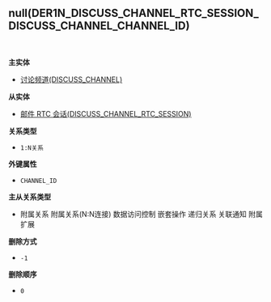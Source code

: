 ## null(DER1N_DISCUSS_CHANNEL_RTC_SESSION_DISCUSS_CHANNEL_CHANNEL_ID) <!-- {docsify-ignore-all} -->



<br>
<p class="panel-title"><b>主实体</b></p>

* [讨论频道(DISCUSS_CHANNEL)](module/discuss/discuss_channel)

<p class="panel-title"><b>从实体</b></p>

* [邮件 RTC 会话(DISCUSS_CHANNEL_RTC_SESSION)](module/discuss/discuss_channel_rtc_session)

<p class="panel-title"><b>关系类型</b></p>

* `1:N关系`

<p class="panel-title"><b>外键属性</b></p>

* `CHANNEL_ID`

<p class="panel-title"><b>主从关系类型</b></p>

* <i class="fa fa-square"/></i> 附属关系 <i class="fa fa-square"/></i> 附属关系(N:N连接) <i class="fa fa-square"/></i> 数据访问控制 <i class="fa fa-square"/></i> 嵌套操作 <i class="fa fa-square"/></i> 递归关系 <i class="fa fa-square"/></i> 关联通知 <i class="fa fa-square"/></i> 附属扩展

<p class="panel-title"><b>删除方式</b></p>

* `-1`

<p class="panel-title"><b>删除顺序</b></p>

* `0`

